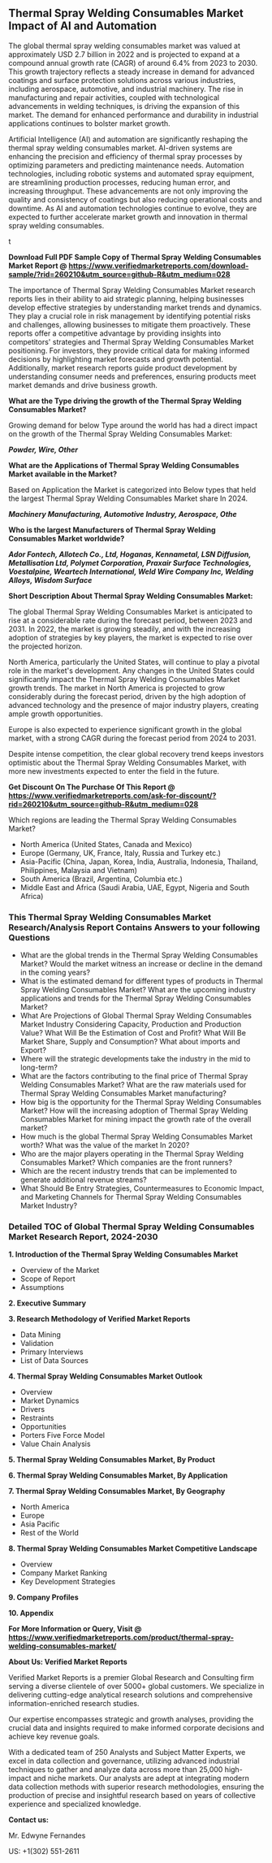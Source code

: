 <h2>Thermal Spray Welding Consumables Market Impact of AI and Automation</h2><p>The global thermal spray welding consumables market was valued at approximately USD 2.7 billion in 2022 and is projected to expand at a compound annual growth rate (CAGR) of around 6.4% from 2023 to 2030. This growth trajectory reflects a steady increase in demand for advanced coatings and surface protection solutions across various industries, including aerospace, automotive, and industrial machinery. The rise in manufacturing and repair activities, coupled with technological advancements in welding techniques, is driving the expansion of this market. The demand for enhanced performance and durability in industrial applications continues to bolster market growth.</p><p>Artificial Intelligence (AI) and automation are significantly reshaping the thermal spray welding consumables market. AI-driven systems are enhancing the precision and efficiency of thermal spray processes by optimizing parameters and predicting maintenance needs. Automation technologies, including robotic systems and automated spray equipment, are streamlining production processes, reducing human error, and increasing throughput. These advancements are not only improving the quality and consistency of coatings but also reducing operational costs and downtime. As AI and automation technologies continue to evolve, they are expected to further accelerate market growth and innovation in thermal spray welding consumables.</p>t</p><p id="" class=""><strong>Download Full PDF Sample Copy of Thermal Spray Welding Consumables Market Report @ <a href="https://www.verifiedmarketreports.com/download-sample/?rid=260210&utm_source=github-R&utm_medium=028" target="_blank">https://www.verifiedmarketreports.com/download-sample/?rid=260210&utm_source=github-R&utm_medium=028</a></strong></p><p>The importance of&nbsp;Thermal Spray Welding Consumables Market research reports lies in their ability to aid strategic planning, helping businesses develop effective strategies by understanding market trends and dynamics. They play a crucial role in risk management by identifying potential risks and challenges, allowing businesses to mitigate them proactively. These reports offer a competitive advantage by providing insights into competitors' strategies and Thermal Spray Welding Consumables Market positioning. For investors, they provide critical data for making informed decisions by highlighting market forecasts and growth potential. Additionally, market research reports guide product development by understanding consumer needs and preferences, ensuring products meet market demands and drive business growth.</p><p><strong>What are the&nbsp;Type driving the growth of the Thermal Spray Welding Consumables Market?</strong></p><p id="" class="">Growing demand for below Type around the world has had a direct impact on the growth of the Thermal Spray Welding Consumables Market:</p><em><strong>Powder, Wire, Other</strong></em></p><strong>What are the&nbsp;Applications&nbsp;of Thermal Spray Welding Consumables Market available in the Market?</strong></p><p id="" class="">Based on Application the Market is categorized into Below types that held the largest Thermal Spray Welding Consumables Market share In 2024.</p><em><strong>Machinery Manufacturing, Automotive Industry, Aerospace, Othe</strong></em></p><strong>Who is the largest Manufacturers of Thermal Spray Welding Consumables Market worldwide?</strong></p><p><em><strong>Ador Fontech, Allotech Co., Ltd, Hoganas, Kennametal, LSN Diffusion, Metallisation Ltd, Polymet Corporation, Praxair Surface Technologies, Voestalpine, Weartech International, Weld Wire Company Inc, Welding Alloys, Wisdom Surface</strong></em></p><p id="" class=""><strong>Short Description About Thermal Spray Welding Consumables Market:</strong></p><p>The global Thermal Spray Welding Consumables Market is anticipated to rise at a considerable rate during the forecast period, between 2023 and 2031. In 2022, the market is growing steadily, and with the increasing adoption of strategies by key players, the market is expected to rise over the projected horizon.</p><p>North America, particularly the United States, will continue to play a pivotal role in the market's development. Any changes in the United States could significantly impact the Thermal Spray Welding Consumables Market growth trends. The market in North America is projected to grow considerably during the forecast period, driven by the high adoption of advanced technology and the presence of major industry players, creating ample growth opportunities.</p><p>Europe is also expected to experience significant growth in the global market, with a strong CAGR during the forecast period from 2024 to 2031.</p><p>Despite intense competition, the clear global recovery trend keeps investors optimistic about the Thermal Spray Welding Consumables Market, with more new investments expected to enter the field in the future.</p><p id="" class=""><strong>Get Discount On The Purchase Of This Report @ <a href="https://www.verifiedmarketreports.com/ask-for-discount/?rid=260210&utm_source=github-R&utm_medium=028" target="_blank">https://www.verifiedmarketreports.com/ask-for-discount/?rid=260210&utm_source=github-R&utm_medium=028</a></strong></p>Which regions are leading the Thermal Spray Welding Consumables Market?</p><ul><li>North America (United States, Canada and Mexico)</li><li>Europe (Germany, UK, France, Italy, Russia and Turkey etc.)</li><li>Asia-Pacific (China, Japan, Korea, India, Australia, Indonesia, Thailand, Philippines, Malaysia and Vietnam)</li><li>South America (Brazil, Argentina, Columbia etc.)</li><li>Middle East and Africa (Saudi Arabia, UAE, Egypt, Nigeria and South Africa)</li></ul><h3 id="" class="">This Thermal Spray Welding Consumables Market Research/Analysis Report Contains Answers to your following Questions</h3><ul><li>What are the global trends in the Thermal Spray Welding Consumables Market? Would the market witness an increase or decline in the demand in the coming years?</li><li>What is the estimated demand for different types of products in Thermal Spray Welding Consumables Market? What are the upcoming industry applications and trends for the Thermal Spray Welding Consumables Market?</li><li>What Are Projections of Global Thermal Spray Welding Consumables Market Industry Considering Capacity, Production and Production Value? What Will Be the Estimation of Cost and Profit? What Will Be Market Share, Supply and Consumption? What about imports and Export?</li><li>Where will the strategic developments take the industry in the mid to long-term?</li><li>What are the factors contributing to the final price of Thermal Spray Welding Consumables Market? What are the raw materials used for Thermal Spray Welding Consumables Market manufacturing?</li><li>How big is the opportunity for the Thermal Spray Welding Consumables Market? How will the increasing adoption of Thermal Spray Welding Consumables Market for mining impact the growth rate of the overall market?</li><li>How much is the global Thermal Spray Welding Consumables Market worth? What was the value of the market In 2020?</li><li>Who are the major players operating in the Thermal Spray Welding Consumables Market? Which companies are the front runners?</li><li>Which are the recent industry trends that can be implemented to generate additional revenue streams?</li><li>What Should Be Entry Strategies, Countermeasures to Economic Impact, and Marketing Channels for Thermal Spray Welding Consumables Market Industry?</li></ul><h3 id="" class="">Detailed TOC of Global Thermal Spray Welding Consumables Market Research Report, 2024-2030</h3><p id="" class=""><strong>1. Introduction of the Thermal Spray Welding Consumables Market</strong></p><ul><li>Overview of the Market</li><li>Scope of Report</li><li>Assumptions</li></ul><p id="" class=""><strong>2. Executive Summary</strong></p><p id="" class=""><strong>3. Research Methodology of Verified Market Reports</strong></p><ul><li>Data Mining</li><li>Validation</li><li>Primary Interviews</li><li>List of Data Sources</li></ul><p id="" class=""><strong>4. Thermal Spray Welding Consumables Market Outlook</strong></p><ul><li>Overview</li><li>Market Dynamics</li><li>Drivers</li><li>Restraints</li><li>Opportunities</li><li>Porters Five Force Model</li><li>Value Chain Analysis</li></ul><p id="" class=""><strong>5. Thermal Spray Welding Consumables Market, By Product</strong></p><p id="" class=""><strong>6. Thermal Spray Welding Consumables Market, By Application</strong></p><p id="" class=""><strong>7. Thermal Spray Welding Consumables Market, By Geography</strong></p><ul><li>North America</li><li>Europe</li><li>Asia Pacific</li><li>Rest of the World</li></ul><p id="" class=""><strong>8. Thermal Spray Welding Consumables Market Competitive Landscape</strong></p><ul><li>Overview</li><li>Company Market Ranking</li><li>Key Development Strategies</li></ul><p id="" class=""><strong>9. Company Profiles</strong></p><p id="" class=""><strong>10. Appendix</strong></p><p id="" class=""><strong>For More Information or Query, Visit @ <a href="https://www.verifiedmarketreports.com/product/thermal-spray-welding-consumables-market/" target="_blank">https://www.verifiedmarketreports.com/product/thermal-spray-welding-consumables-market/</a></strong></p><p id="" class=""><strong>About Us: Verified Market Reports</strong></p><p id="" class="">Verified Market Reports is a premier Global Research and Consulting firm serving a diverse clientele of over 5000+ global customers. We specialize in delivering cutting-edge analytical research solutions and comprehensive information-enriched research studies.</p><p id="" class="">Our expertise encompasses strategic and growth analyses, providing the crucial data and insights required to make informed corporate decisions and achieve key revenue goals.</p><p id="" class="">With a dedicated team of 250 Analysts and Subject Matter Experts, we excel in data collection and governance, utilizing advanced industrial techniques to gather and analyze data across more than 25,000 high-impact and niche markets. Our analysts are adept at integrating modern data collection methods with superior research methodologies, ensuring the production of precise and insightful research based on years of collective experience and specialized knowledge.</p><p id="" class=""><strong>Contact us:</strong></p><p id="" class="">Mr. Edwyne Fernandes</p><p id="" class="">US: +1(302) 551-2611</p>
